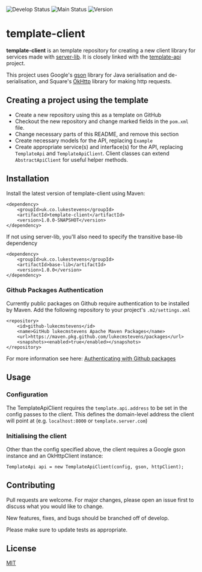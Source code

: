 ![Develop Status][workflow-badge-develop]
![Main Status][workflow-badge-main]
![Version][version-badge]  

# template-client
**template-client** is an template repository for creating a new client library for services
made with [server-lib][server-lib-repo]. It is closely linked with the [template-api][template-api-repo]
project.

This project uses Google's [gson][gson-repo] library for Java serialisation and de-serialisation, and Square's [OkHttp][okhttp-repo] library for making http requests.

## Creating a project using the template
 - Create a new repository using this as a template on GitHub
 - Checkout the new repository and change marked fields in the `pom.xml` file.
 - Change necessary parts of this README, and remove this section
 - Create necessary models for the API, replacing `Example`
 - Create appropriate service(s) and interface(s) for the API, replacing `TemplateApi` and `TemplateApiClient`. Client classes can extend `AbstractApiClient` for useful helper methods.

## Installation

Install the latest version of template-client using Maven:

```	
<dependency>
	<groupId>uk.co.lukestevens</groupId>
	<artifactId>template-client</artifactId>
	<version>1.0.0-SNAPSHOT</version>
</dependency>
```

If not using server-lib, you'll also need to specify the transitive base-lib dependency

```	
<dependency>
	<groupId>uk.co.lukestevens</groupId>
	<artifactId>base-lib</artifactId>
	<version>1.0.0</version>
</dependency>
```

### Github Packages Authentication
Currently public packages on Github require authentication to be installed by Maven. Add the following repository to your project's `.m2/settings.xml`

```
<repository>
	<id>github-lukecmstevens</id>
	<name>GitHub lukecmstevens Apache Maven Packages</name>
	<url>https://maven.pkg.github.com/lukecmstevens/packages</url>
	<snapshots><enabled>true</enabled></snapshots>
</repository>
```

For more information see here: [Authenticating with Github packages][gh-package-auth]

## Usage
### Configuration
The TemplateApiClient requires the `template.api.address` to be set in the config passes to the client. This defines the domain-level address the client will point at (e.g. `localhost:8000` or `template.server.com`)

### Initialising the client
Other than the config specified above, the client requires a Google gson instance and an OkHttpClient instance:

```
TemplateApi api = new TemplateApiClient(config, gson, httpClient);
```

## Contributing
Pull requests are welcome. For major changes, please open an issue first to discuss what you would like to change.

New features, fixes, and bugs should be branched off of develop.

Please make sure to update tests as appropriate.

## License
[MIT][mit-license]

[gh-package-auth]: https://docs.github.com/en/free-pro-team@latest/packages/guides/configuring-apache-maven-for-use-with-github-packages#authenticating-to-github-packages
[workflow-badge-develop]: https://img.shields.io/github/workflow/status/lukecmstevens/template-client/publish/develop?label=develop
[workflow-badge-main]: https://img.shields.io/github/workflow/status/lukecmstevens/template-client/release/main?label=main
[version-badge]: https://img.shields.io/github/v/release/lukecmstevens/template-client
[mit-license]: https://choosealicense.com/licenses/mit/
[server-lib-repo]: https://github.com/lukecmstevens/server-lib
[template-api-repo]: https://github.com/lukecmstevens/template-api
[gson-repo]: https://github.com/google/gson
[okhttp-repo]: https://github.com/square/okhttp
